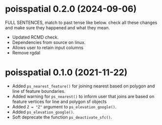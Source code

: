 <!-- NEWS.md is maintained by https://fledge.cynkra.com, contributors should not edit this file -->

# poisspatial 0.2.0 (2024-09-06)
FULL SENTENCES, match to past tense like below. check all these changes and make sure they happened and what they mean.

- Updated RCMD check. 
- Dependencies from source on linux.
- Allows user to retain input columns 
- Remove rgdal


# poisspatial 0.1.0 (2021-11-22)

- Added `ps_nearest_feature()` for joining nearest based on polygon and line sf feature boundaries.
- Added warning for `ps_nearest()` to inform user that joins are based on feature vertices for line and polygon sf objects
- Added `Z = "Z"` argument to `ps_elevation_google()`.
- Added `ps_elevation_google()`.
- Soft deprecate the function `ps_deactivate_sfc()`.
